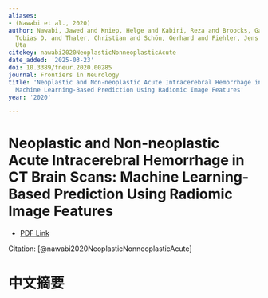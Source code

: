 ```yaml
---
aliases:
- (Nawabi et al., 2020)
author: Nawabi, Jawed and Kniep, Helge and Kabiri, Reza and Broocks, Gabriel and Faizy,
  Tobias D. and Thaler, Christian and Schön, Gerhard and Fiehler, Jens and Hanning,
  Uta
citekey: nawabi2020NeoplasticNonneoplasticAcute
date_added: '2025-03-23'
doi: 10.3389/fneur.2020.00285
journal: Frontiers in Neurology
title: 'Neoplastic and Non-neoplastic Acute Intracerebral Hemorrhage in CT Brain Scans:
  Machine Learning-Based Prediction Using Radiomic Image Features'
year: '2020'

---
```

# Neoplastic and Non-neoplastic Acute Intracerebral Hemorrhage in CT Brain Scans: Machine Learning-Based Prediction Using Radiomic Image Features
- [PDF Link](zotero://open-pdf/library/items/ULZ7EWJK)

Citation: [@nawabi2020NeoplasticNonneoplasticAcute]

# 中文摘要

